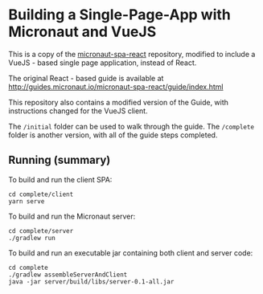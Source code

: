 # Building a Single-Page-App with Micronaut and VueJS  #

This is a copy of the [micronaut-spa-react](https://github.com/micronaut-guides/micronaut-spa-react) repository, modified to include a VueJS - based single page application, instead of React.

The original React - based guide is available at http://guides.micronaut.io/micronaut-spa-react/guide/index.html

This repository also contains a modified version of the Guide, with instructions changed for the VueJS client.

The `/initial` folder can be used to walk through the guide.  The `/complete` folder is another version, with all of the guide steps completed.

## Running (summary)

To build and run the client SPA:

```shell
cd complete/client
yarn serve
```

To build and run the Micronaut server:

```shell
cd complete/server
./gradlew run
```

To build and run an executable jar containing both client and server code:

```shell
cd complete
./gradlew assembleServerAndClient
java -jar server/build/libs/server-0.1-all.jar
```




